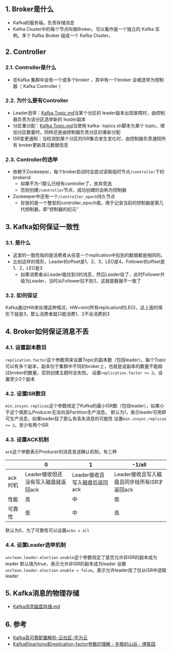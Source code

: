 ## 1. Broker是什么
- Kafka的服务端，负责存储消息
- Kafka Cluster中的每个节点叫做Broker。可以看作是一个独立的 Kafka 实例。多个 Kafka Broker 组成一个 Kafka Cluster。



## 2. Controller

### 2.1. Controller是什么
- 在Kafka 集群中会有一个或多个broker ，其中有一个broker 会被选举为控制器（ Kafka Controller ）

### 2.2. 为什么要有Controller

- Leader选举：[Kafka Topic.md](Kafka%20Topic.md)当某个分区的 leader副本出现故障时，由控制器负责为该分区选举新的 leader副本
- 分区重分配：[Kafka Topic.md](Kafka%20Topic.md)当使用 kafka- topics.sh脚本为某个 topic，增加分区数量时，同样还是由控制器负责分区的重新分配
- ISR变更通知：当检测到某个分区的ISR集合发生变化时，由控制器负责通知所有 broker更新其元数据信息


### 2.3. Controller的选举
- 依赖于Zookeeper，每个broker启动时会尝试读取临时节点`/controller`下的brokerid
    - 如果不为-1那么已经有controller了，放弃竞选
    - 否则创建`/controller`节点，成功创建的会称为控制器
- Zookeeper中还有一个`/contro1ler_epoch`持久节点
    - 存放的是一个整型的controller_epoch值，用于记录当前的控制器是第几代控制器，即“控制器的纪元”



## 3. Kafka如何保证一致性
### 3.1. 是什么
- 这里的一致性指的是消费者从任意一个replication中拉到的数据都是相同的。
- 比如这样的情形，Leader的offset是1、2、3，LEO是4，Follower的offset是1、2，LEO是3
    - 如果消费者从Leader能拉到3的消息，然后Leader挂了，此时Follower升级为Leader，当时从Follower拉不到3，这就是数据不一致了
### 3.2. 如何保证
Kafka通过HW来处理这种情况，HW=min(所有replication的LEO)，这上面的情形下就是3，那么消费者就只能消费1、2不会消费到3


## 4. Broker如何保证消息不丢
### 4.1. 设置副本数目
`replication.factor`这个参数用来设置Topic的副本数（包括leader）。每个Topic可以有多个副本，副本位于集群中不同的broker上，也就是说副本的数量不能超过broker的数量，否则创建主题时会失败。
设置`replication.factor >= 2`。设置至少2个副本
### 4.2. 设置ISR数目
`min.insync.replicas`这个参数规定了Kafka的最小ISR数（包括leader），如果小于这个值那么Producer无法向该Partition生产消息。
默认为1，表示leader可用即可生产消息，如果leader挂了那么有丢失消息的可能性
设置`min.insync.replicas >= 2`。至少有两个ISR
### 4.3. 设置ACK机制
`ack`这个参数表示Producer的消息发送确认机制，有三种

|         |                0                 |              1              | -1/all |
| ------- | -------------------------------- | --------------------------- | ------ |
| ack时机 | Leader接收但还没有写入磁盘就返回ack | Leader接收且写入磁盘后返回ack |   Leader接收且写入磁盘且同步给所有ISR才返回ack     |
| 性能    | 高                                | 中                          | 低     |
| 可靠性  | 低                                | 中                          | 高     |


默认为0，为了可靠性可以设置`acks = all`
### 4.4. 设置Leader选举机制
`unclean.leader.election.enable`这个参数规定了是否允许非ISR的副本成为leader
默认值为true，表示允许非ISR的副本成为leader
设置`unclean.leader.election.enable = false`。表示允许leader挂了仅从ISR中选取leader
## 5. Kafka消息的物理存储
- [Kafka消息磁盘存储.md](Kafka消息磁盘存储.md)

## 6. 参考
- [Kafka高可靠配置解析\-云社区\-华为云](https://bbs.huaweicloud.com/blogs/245618)
- [Kafka的partions和replication\-factor参数的理解 \- 冬眠的山谷 \- 博客园](https://www.cnblogs.com/lgjlife/p/10569187.html)